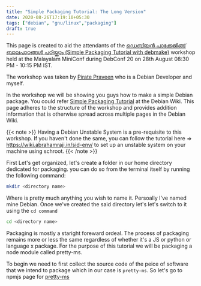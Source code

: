 ```yaml
---
title: "Simple Packaging Tutorial: The Long Version"
date: 2020-08-26T17:19:10+05:30
tags: ["debian", "gnu/linux","packaging"]
draft: true
---
```


This page is created to aid the attendants of the [ഡെബിയന്‍ പാക്കേജിങ്ങ് ബാലപാഠങ്ങള്‍ പഠിയ്ക്കാം (Simple Packaging Tutorial with debmake)](https://debconf20.debconf.org/talks/88-simple-packaging-tutorial-with-debmake/) workshop held at the Malayalam MiniConf during DebConf 20 on 28th August 08:30 PM - 10:15 PM IST.

The workshop was taken by [Pirate Praveen](https://poddery.com/people/45fa8bea21b8a0f5) who is a Debian Developer and myself.

In the workshop we will be showing you guys how to make a simple Debian package. You could refer [Simple Packaging Tutorial](https://wiki.debian.org/SimplePackagingTutorial) at the Debian Wiki. This page adheres to the structure of the workshop and provides addition information that is otherwise spread across multiple pages in the Debian Wiki.

{{< note >}}
Having a Debian Unstable System is a pre-requisite to this workshop. If you haven't done the same, you can follow the tutorial here => https://wiki.abrahamraji.in/sid-env/ to set up an unstable system on your machine using schroot.
{{< /note >}}

First Let's get organized, let's create a folder in our home directory dedicated for packaging. you can do so from the terminal itself by running the following command:
```bash
mkdir <directory name>
```
Where <directory name> is pretty much anything you wish to name it. Persoally I've named mine Debian.
Once we've created the said directory let's let's switch to it using the `cd command`
```bash
cd <directory name>
```
Packaging is mostly a staright foreward ordeal. The process of packaging remains more or less the same regardless of whether it's a JS or python or language x package. For the purpose of this tutorial we will be packaging a node module called pretty-ms.

To begin we need to first collect the source code of the peice of software that we intend to package which in our case is `pretty-ms`. So let's go to npmjs page for [pretty-ms](https://www.npmjs.com/package/pretty-ms)  